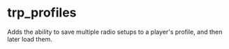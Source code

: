 trp_profiles
===================

Adds the ability to save multiple radio setups to a player's profile, and then later load them.